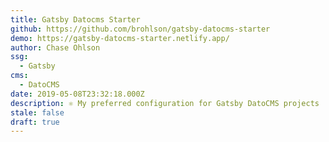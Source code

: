 ```yaml
---
title: Gatsby Datocms Starter
github: https://github.com/brohlson/gatsby-datocms-starter
demo: https://gatsby-datocms-starter.netlify.app/
author: Chase Ohlson
ssg:
  - Gatsby
cms:
  - DatoCMS
date: 2019-05-08T23:32:18.000Z
description: ⚛️ My preferred configuration for Gatsby DatoCMS projects
stale: false
draft: true
---
```

